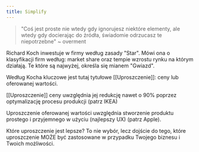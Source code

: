 ```yaml
---
title: Simplify
---
```


> "Coś jest proste nie wtedy gdy ignorujesz niektóre elementy, ale wtedy gdy docierając do źródła, świadomie odrzucasz te niepotrzebne" ~ overment

Richard Koch inwestuje w firmy według zasady "Star". Mówi ona o klasyfikacji firm według: market share oraz tempie wzrostu rynku na którym działają. Te które są najwyżej, określa się mianem "Gwiazd". 

Według Kocha kluczowe jest tutaj tytułowe [[Uproszczenie]]: ceny lub oferowanej wartości. 

[[Uproszczenie]] ceny uwzględnia jej redukcję nawet o 90% poprzez optymalizację procesu produkcji (patrz IKEA)

Uproszczenie oferowanej wartości uwzględnia stworzenie produktu prostego i przyjemnego w użyciu (najlepszy UX) (patrz Apple).

Które uproszczenie jest lepsze? To nie wybór, lecz dojście do tego, które uproszczenie MOŻE być zastosowane w przypadku Twojego biznesu i Twoich możliwości.